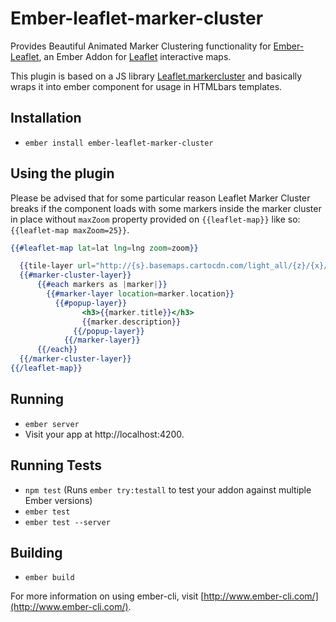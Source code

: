 # Ember-leaflet-marker-cluster

Provides Beautiful Animated Marker Clustering functionality for [Ember-Leaflet](http://ember-leaflet.com), an Ember Addon for [Leaflet](http://leafletjs.com) interactive maps.

This plugin is based on a JS library [Leaflet.markercluster](https://github.com/Leaflet/Leaflet.markercluster) and basically wraps it into ember component for usage in HTMLbars templates.

## Installation

* `ember install ember-leaflet-marker-cluster`

## Using the plugin

Please be advised that for some particular reason Leaflet Marker Cluster breaks if the component loads with some markers inside the marker cluster in place without `maxZoom` property provided on `{{leaflet-map}}` like so: `{{leaflet-map maxZoom=25}}`.

```handlebars
{{#leaflet-map lat=lat lng=lng zoom=zoom}}

  {{tile-layer url="http://{s}.basemaps.cartocdn.com/light_all/{z}/{x}/{y}.png"}}
  {{#marker-cluster-layer}}
	  {{#each markers as |marker|}}
	    {{#marker-layer location=marker.location}}
	      {{#popup-layer}}
			    <h3>{{marker.title}}</h3>
			    {{marker.description}}
			  {{/popup-layer}}  
			{{/marker-layer}}
	  {{/each}}
  {{/marker-cluster-layer}}
{{/leaflet-map}}
```

## Running

* `ember server`
* Visit your app at http://localhost:4200.

## Running Tests

* `npm test` (Runs `ember try:testall` to test your addon against multiple Ember versions)
* `ember test`
* `ember test --server`

## Building

* `ember build`

For more information on using ember-cli, visit [http://www.ember-cli.com/](http://www.ember-cli.com/).
